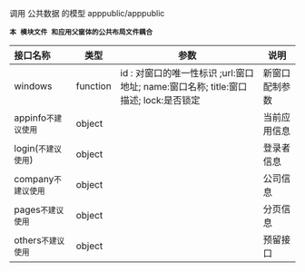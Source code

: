 调用 公共数据 的模型
apppublic/apppublic

**`本 模块文件 和应用父窗体的公共布局文件耦合`**

| 接口名称  | 类型 | 参数  |说明     |
| :--------  |  ------- | ------| -------- |
|windows | function | id : 对窗口的唯一性标识 ;url:窗口地址; name:窗口名称; title:窗口描述; lock:是否锁定 | 新窗口配制参数|
|appinfo`不建议使用` | object || 当前应用信息 |
|login(`不建议使用`)| object || 登录者信息 |
|company`不建议使用`| object || 公司信息 |
|pages`不建议使用`|object|| 分页信息 |
|others`不建议使用`|object||预留接口|

